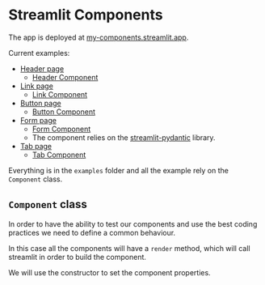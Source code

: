 # Streamlit Components

The app is deployed at [my-components.streamlit.app](my-components.streamlit.app).

Current examples:

- [Header page](./pages/header.py)
  - [Header Component](./src/header/main.py)
- [Link page](./pages/link.py)
  - [Link Component](./src/link/main.py)
- [Button page](./pages/button.py)
  - [Button Component](./src/button/main.py)
- [Form page](./pages/form.py)
    - [Form Component](./src/form/main.py)
    - The component relies on the [streamlit-pydantic](https://github.com/lukasmasuch/streamlit-pydantic) library.
- [Tab page](./pages/tab.py)
  - [Tab Component](./src/tab/main.py) 

Everything is in the `examples` folder and all the example rely on the `Component` class.

## `Component` class

In order to have the ability to test our components and use the best coding practices we need to
define a common behaviour.

In this case all the components will have a `render` method, which will call streamlit in order to 
build the component.

We will use the constructor to set the component properties.

